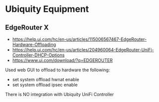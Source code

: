 # Ubiquity Equipment

## EdgeRouter X

* https://help.ui.com/hc/en-us/articles/115006567467-EdgeRouter-Hardware-Offloading
* https://help.ui.com/hc/en-us/articles/204960064-EdgeRouter-UniFi-Controller-DHCP-Options
* https://www.ui.com/download/?q=EDGEROUTER

Used web GUI to offload to hardware the following:

* set system offload hwnat enable
* set system offload ipsec enable

There is NO integration with Ubiquity UniFi Controller
